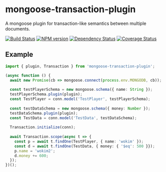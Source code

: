 # mongoose-transaction-plugin
A mongoose plugin for transaction-like semantics between multiple documents.

[![Build Status](https://api.travis-ci.org/spearhead-ea/mongoose-transaction-plugin.svg?branch=release-1.0)](https://travis-ci.org/spearhead-ea/mongoose-transaction-plugin?branch=release-1.0)
[![NPM version](https://badge.fury.io/js/mongoose-transaction-plugin.svg)](http://badge.fury.io/js/mongoose-transaction-plugin)
[![Dependency Status](https://david-dm.org/spearhead-ea/mongoose-transaction-plugin/status.svg)](https://david-dm.org/spearhead-ea/mongoose-transaction-plugin)
[![Coverage Status](https://coveralls.io/repos/github/spearhead-ea/mongoose-transaction-plugin/badge.svg?branch=release-1.0)](https://coveralls.io/github/spearhead-ea/mongoose-transaction-plugin?branch=release-1.0)

## Example

```typescript
import { plugin, Transaction } from 'mongoose-transaction-plugin';

(async function () {
  await new Promise(cb => mongoose.connect(process.env.MONGODB, cb));
  
  const testPlayerSchema = new mongoose.schema({ name: String });
  testPlayerSchema.plugin(plugin);
  const TestPlayer = conn.model('TestPlayer', testPlayerSchema);
  
  const testDataSchema = new mongoose.schema({ money: Number });
  testDataSchema.plugin(plugin);
  const TestData = conn.model('TestData', testDataSchema);
  
  Transaction.initialize(conn);
  
  await Transaction.scope(async t => {
    const p = await t.findOne(TestPlayer, { name: 'wokim' });
    const d = await t.findOne(TestData, { money: { '$eq': 500 }});
    p.name = 'wokim2';
    d.money += 600;
  });
})();

```
